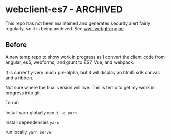 
# webclient-es7 - ARCHIVED

This repo has not been maintained and generates security alert fairly regularly,
so it is being archived. See
[wwt-webgl-engine](https://github.com/WorldWideTelescope/wwt-webgl-engine/).

## Before

A new temp repo to show work in progress as I convert the client code from angular, es5, webforms, and grunt to ES7, Vue, and webpack.

It is currently very much pre-alpha, but it will display an html5 sdk canvas and a ribbon. 

Not sure where the final version will live. This is temp to get my work in progress into git.

To run

Install yarn globally
`npm i -g yarn`

Install dependencies
`yarn`

run locally
`yarn serve`

